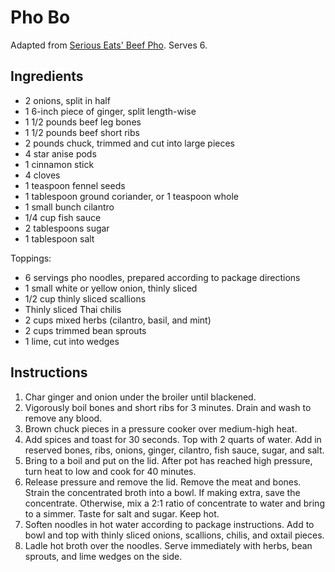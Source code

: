 # Pho Bo

Adapted from [Serious Eats' Beef Pho](http://www.seriouseats.com/recipes/2012/09/traditional-beef-pho-recipe.html). Serves 6.

## Ingredients

- 2 onions, split in half
- 1 6-inch piece of ginger, split length-wise
- 1 1/2 pounds beef leg bones
- 1 1/2 pounds beef short ribs
- 2 pounds chuck, trimmed and cut into large pieces
- 4 star anise pods
- 1 cinnamon stick
- 4 cloves
- 1 teaspoon fennel seeds
- 1 tablespoon ground coriander, or 1 teaspoon whole
- 1 small bunch cilantro
- 1/4 cup fish sauce
- 2 tablespoons sugar
- 1 tablespoon salt

Toppings:
- 6 servings pho noodles, prepared according to package directions
- 1 small white or yellow onion, thinly sliced
- 1/2 cup thinly sliced scallions
- Thinly sliced Thai chilis
- 2 cups mixed herbs (cilantro, basil, and mint)
- 2 cups trimmed bean sprouts
- 1 lime, cut into wedges

## Instructions

1. Char ginger and onion under the broiler until blackened.
2. Vigorously boil bones and short ribs for 3 minutes. Drain and wash to remove any blood.
3. Brown chuck pieces in a pressure cooker over medium-high heat.
4. Add spices and toast for 30 seconds. Top with 2 quarts of water. Add in reserved bones, ribs, onions, ginger, cilantro, fish sauce, sugar, and salt.
5. Bring to a boil and put on the lid. After pot has reached high pressure, turn heat to low and cook for 40 minutes.
6. Release pressure and remove the lid. Remove the meat and bones. Strain the concentrated broth into a bowl. If making extra, save the concentrate. Otherwise, mix a 2:1 ratio of concentrate to water and bring to a simmer. Taste for salt and sugar. Keep hot.
7. Soften noodles in hot water according to package instructions. Add to bowl and top with thinly sliced onions, scallions, chilis, and oxtail pieces.
8. Ladle hot broth over the noodles. Serve immediately with herbs, bean sprouts, and lime wedges on the side.
